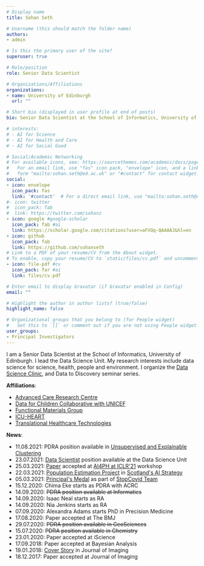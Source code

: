 ```yaml
---
# Display name
title: Sohan Seth

# Username (this should match the folder name)
authors:
- admin

# Is this the primary user of the site?
superuser: true

# Role/position
role: Senior Data Scientist

# Organizations/Affiliations
organizations:
- name: University of Edinburgh
  url: ""

# Short bio (displayed in user profile at end of posts)
bio: Senior Data Scientist at the School of Informatics, University of Edinburgh.  

# interests:
# - AI for Science
# - AI for Health and Care
# - AI for Social Good

# Social/Academic Networking
# For available icons, see: https://sourcethemes.com/academic/docs/page-builder/#icons
#   For an email link, use "fas" icon pack, "envelope" icon, and a link in the
#   form "mailto:sohan.seth@ed.ac.uk" or "#contact" for contact widget.
social:
- icon: envelope
  icon_pack: fas
  link: '#contact'  # For a direct email link, use "mailto:sohan.seth@ed.ac.uk".
#- icon: twitter
#  icon_pack: fab
#  link: https://twitter.com/sohanz
- icon: google #google-scholar
  icon_pack: fab #ai
  link: https://scholar.google.com/citations?user=aFVQq-QAAAAJ&hl=en
- icon: github
  icon_pack: fab
  link: https://github.com/sohanseth
# Link to a PDF of your resume/CV from the About widget.
# To enable, copy your resume/CV to `static/files/cv.pdf` and uncomment the lines below.
- icon: file-pdf #cv
  icon_pack: far #ai
  link: files/cv.pdf

# Enter email to display Gravatar (if Gravatar enabled in Config)
email: ""

# Highlight the author in author lists? (true/false)
highlight_name: false

# Organizational groups that you belong to (for People widget)
#   Set this to `[]` or comment out if you are not using People widget.
user_groups:
- Principal Investigators
---
```


I am a Senior Data Scientist at the School of Informatics, University of Edinburgh.  I lead the Data Science Unit. My research interests include data science for science, health, people and environment. I organize the <a href='https://outlook.office365.com/owa/calendar/DataScienceClinic@uoe.onmicrosoft.com/bookings/'>Data Science Clinic</a>, and Data to Discovery seminar series. 

**Affiliations**:
- <a href='https://www.ed.ac.uk/usher/advanced-care-research-centre'>Advanced Care Research Centre</a>
- <a href='https://www.dataforchildrencollaborative.com'>Data for Children Collaborative with UNICEF</a>
- <a href='http://www.cumby.chem.ed.ac.uk'>Functional Materials Group</a>
- <a href='https://icuheart.org'>ICU-HEART</a>
- <a href='https://www.ed.ac.uk/healthcare-technology-accelerator'>Translational Healthcare Technologies</a>

**News**:
- 11.08.2021: PDRA position available in <a href='https://elxw.fa.em3.oraclecloud.com/hcmUI/CandidateExperience/en/sites/CX_1001/job/1825/?utm_medium=jobshare'>Unsupervised and Explainable Clustering</a>
- 23.07.2021: <a href='https://elxw.fa.em3.oraclecloud.com/hcmUI/CandidateExperience/en/sites/CX_1001/job/1659/?utm_medium=jobshare'>Data Scientist</a>
position available at the Data Science Unit
- 25.03.2021: <a href='https://arxiv.org/abs/2104.12696'>Paper</a> accepted at <a href='https://aiforpublichealth.github.io'>AI4PH at ICLR'21</a> workshop
- 22.03.2021: <a href='https://www.dataforchildrencollaborative.com/population'>Population Estimation Project</a> in <a href='https://www.scotlandaistrategy.com/case-studies-data-for-children-collaborative'>Scotland's AI Strategy</a>
- 05.03.2021: <a href='https://www.ed.ac.uk/news/staff/2020/principal-s-medal-winners-2020'>Principal's Medal</a> as part of <a href='https://www.ed.ac.uk/inflammation-research/stopcovid/the-qch-network'>StopCovid Team</a>
- 15.12.2020: Chima Eke starts as PDRA with ACRC   
- 14.09.2020: ~~PDRA position available at Informatics~~
- 14.09.2020: Isaac Neal starts as RA
- 14.09.2020: Nia Jenkins starts as RA
- 07.09.2020: Alexandra Adams starts PhD in Precision Medicine
- 17.08.2020: Paper accepted at The BMJ
- 29.07.2020: ~~PDRA position available in GeoSciences~~
- 15.07.2020: ~~PDRA position available in Chemistry~~
- 23.01.2020: Paper accepted at iScience
- 17.09.2018: Paper accepted at Bayesian Analysis
- 19.01.2018: <a href='https://www.mdpi.com/2313-433X/4/1'>Cover Story</a> in Journal of Imaging
- 18.12.2017: Paper accepted at Journal of Imaging
